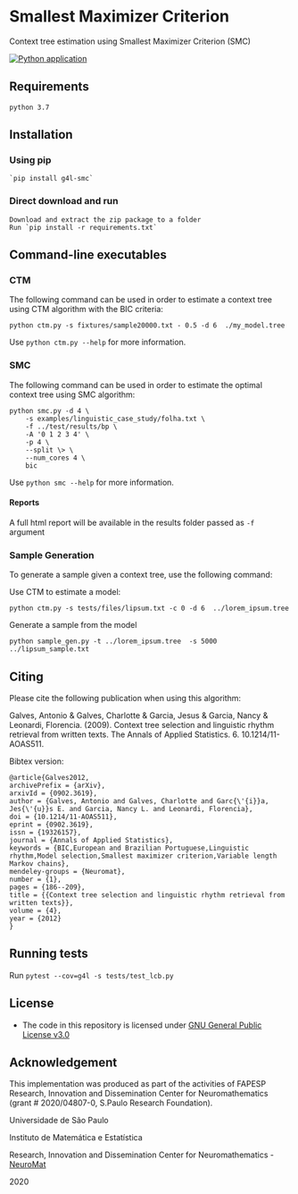 # Smallest Maximizer Criterion
Context tree estimation using Smallest Maximizer Criterion (SMC)

[![Python application](https://github.com/neuromat/smallest_maximizer_criterion/actions/workflows/python-app.yml/badge.svg)](https://github.com/neuromat/smallest_maximizer_criterion/actions/workflows/python-app.yml)

## Requirements
	python 3.7


## Installation
### Using pip

	`pip install g4l-smc`


### Direct download and run
	Download and extract the zip package to a folder
	Run `pip install -r requirements.txt`



## Command-line executables


### CTM

The following command can be used in order to estimate a context tree using CTM algorithm with the BIC criteria:

`python ctm.py -s fixtures/sample20000.txt - 0.5 -d 6  ./my_model.tree`

Use `python ctm.py --help` for more information.

### SMC

The following command can be used in order to estimate the optimal context tree using SMC algorithm:

```
python smc.py -d 4 \
    -s examples/linguistic_case_study/folha.txt \
    -f ../test/results/bp \
    -A '0 1 2 3 4' \
    -p 4 \
    --split \> \
    --num_cores 4 \
    bic

```

Use `python smc --help` for more information.

#### Reports

A full html report will be available in the results folder passed as `-f` argument

### Sample Generation

To generate a sample given a context tree, use the following command:

Use CTM to estimate a model:

`python ctm.py -s tests/files/lipsum.txt -c 0 -d 6  ../lorem_ipsum.tree`

Generate a sample from the model

`python sample_gen.py -t ../lorem_ipsum.tree  -s 5000 ../lipsum_sample.txt`


## Citing

Please cite the following publication when using this algorithm:

Galves, Antonio & Galves, Charlotte & Garcia, Jesus & Garcia, Nancy & Leonardi, Florencia. (2009). Context tree selection and linguistic rhythm retrieval from written texts. The Annals of Applied Statistics. 6. 10.1214/11-AOAS511.


Bibtex version:

```
@article{Galves2012,
archivePrefix = {arXiv},
arxivId = {0902.3619},
author = {Galves, Antonio and Galves, Charlotte and Garc{\'{i}}a, Jes{\'{u}}s E. and Garcia, Nancy L. and Leonardi, Florencia},
doi = {10.1214/11-AOAS511},
eprint = {0902.3619},
issn = {19326157},
journal = {Annals of Applied Statistics},
keywords = {BIC,European and Brazilian Portuguese,Linguistic rhythm,Model selection,Smallest maximizer criterion,Variable length Markov chains},
mendeley-groups = {Neuromat},
number = {1},
pages = {186--209},
title = {{Context tree selection and linguistic rhythm retrieval from written texts}},
volume = {4},
year = {2012}
}

```

## Running tests

Run `pytest --cov=g4l -s tests/test_lcb.py`


## License

* The code in this repository is licensed under [GNU General Public License v3.0](LICENSE)


## Acknowledgement

This implementation was produced as part of the activities of FAPESP Research, Innovation and Dissemination Center for Neuromathematics (grant # 2020/04807-0, S.Paulo Research Foundation).


Universidade de São Paulo

Instituto de Matemática e Estatística

Research, Innovation and Dissemination Center for Neuromathematics - [NeuroMat](https://neuromat.numec.prp.usp.br/)

2020

